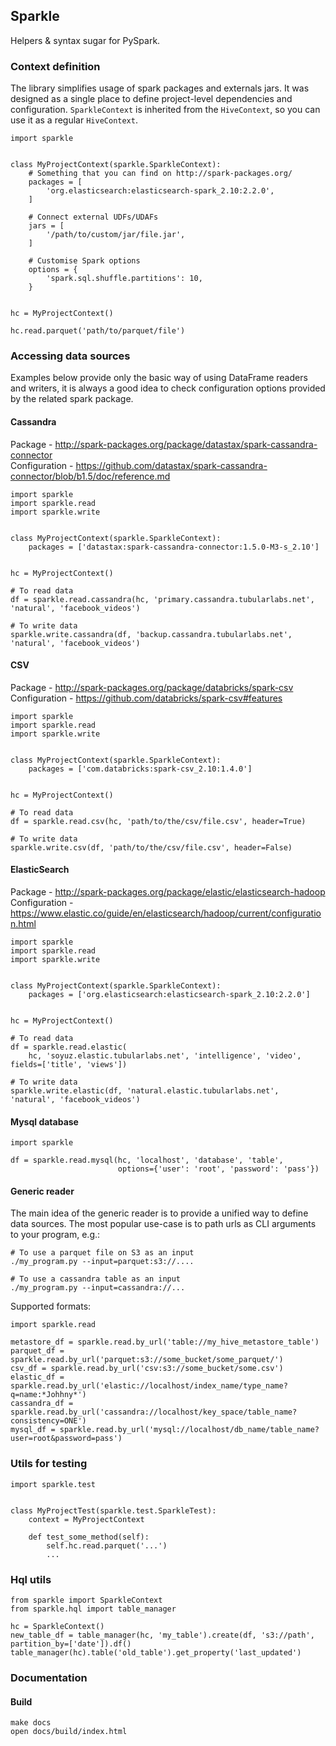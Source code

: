 ## Sparkle

Helpers & syntax sugar for PySpark.


### Context definition

The library simplifies usage of spark packages and externals jars.
It was designed as a single place to define project-level dependencies and configuration.
`SparkleContext` is inherited from the `HiveContext`, so you can use it as a regular `HiveContext`.

```
import sparkle


class MyProjectContext(sparkle.SparkleContext):
    # Something that you can find on http://spark-packages.org/
    packages = [
        'org.elasticsearch:elasticsearch-spark_2.10:2.2.0',
    ]
    
    # Connect external UDFs/UDAFs 
    jars = [
        '/path/to/custom/jar/file.jar',
    ]
    
    # Customise Spark options
    options = {
        'spark.sql.shuffle.partitions': 10,
    }
    

hc = MyProjectContext()

hc.read.parquet('path/to/parquet/file')
```

### Accessing data sources

Examples below provide only the basic way of using DataFrame readers and writers,
it is always a good idea to check configuration options provided by the related spark package.

#### Cassandra

Package - http://spark-packages.org/package/datastax/spark-cassandra-connector  
Configuration - https://github.com/datastax/spark-cassandra-connector/blob/b1.5/doc/reference.md  
```
import sparkle
import sparkle.read
import sparkle.write


class MyProjectContext(sparkle.SparkleContext):
    packages = ['datastax:spark-cassandra-connector:1.5.0-M3-s_2.10']
    

hc = MyProjectContext()

# To read data
df = sparkle.read.cassandra(hc, 'primary.cassandra.tubularlabs.net', 'natural', 'facebook_videos')

# To write data
sparkle.write.cassandra(df, 'backup.cassandra.tubularlabs.net', 'natural', 'facebook_videos')
```

#### CSV

Package - http://spark-packages.org/package/databricks/spark-csv  
Configuration - https://github.com/databricks/spark-csv#features  
```
import sparkle
import sparkle.read
import sparkle.write


class MyProjectContext(sparkle.SparkleContext):
    packages = ['com.databricks:spark-csv_2.10:1.4.0']


hc = MyProjectContext()

# To read data
df = sparkle.read.csv(hc, 'path/to/the/csv/file.csv', header=True)

# To write data
sparkle.write.csv(df, 'path/to/the/csv/file.csv', header=False)

```

#### ElasticSearch

Package - http://spark-packages.org/package/elastic/elasticsearch-hadoop  
Configuration - https://www.elastic.co/guide/en/elasticsearch/hadoop/current/configuration.html  

```
import sparkle
import sparkle.read
import sparkle.write


class MyProjectContext(sparkle.SparkleContext):
    packages = ['org.elasticsearch:elasticsearch-spark_2.10:2.2.0']


hc = MyProjectContext()

# To read data
df = sparkle.read.elastic(
    hc, 'soyuz.elastic.tubularlabs.net', 'intelligence', 'video', fields=['title', 'views'])
    
# To write data
sparkle.write.elastic(df, 'natural.elastic.tubularlabs.net', 'natural', 'facebook_videos')
```

#### Mysql database

```
import sparkle

df = sparkle.read.mysql(hc, 'localhost', 'database', 'table',
                        options={'user': 'root', 'password': 'pass'})
```


#### Generic reader

The main idea of the generic reader is to provide a unified way to define data sources.
The most popular use-case is to path urls as CLI arguments to your program, e.g.:
```
# To use a parquet file on S3 as an input
./my_program.py --input=parquet:s3://....

# To use a cassandra table as an input
./my_program.py --input=cassandra://...
```

Supported formats: 
```
import sparkle.read

metastore_df = sparkle.read.by_url('table://my_hive_metastore_table')
parquet_df = sparkle.read.by_url('parquet:s3://some_bucket/some_parquet/')
csv_df = sparkle.read.by_url('csv:s3://some_bucket/some.csv')
elastic_df = sparkle.read.by_url('elastic://localhost/index_name/type_name?q=name:*Johhny*')
cassandra_df = sparkle.read.by_url('cassandra://localhost/key_space/table_name?consistency=ONE')
mysql_df = sparkle.read.by_url('mysql://localhost/db_name/table_name?user=root&password=pass')
```

### Utils for testing

```
import sparkle.test


class MyProjectTest(sparkle.test.SparkleTest):
    context = MyProjectContext
    
    def test_some_method(self):
        self.hc.read.parquet('...')
        ...
```


### Hql utils

```
from sparkle import SparkleContext
from sparkle.hql import table_manager

hc = SparkleContext()
new_table_df = table_manager(hc, 'my_table').create(df, 's3://path', partition_by=['date']).df()
table_manager(hc).table('old_table').get_property('last_updated')
```

### Documentation

#### Build
```
make docs
open docs/build/index.html
```

